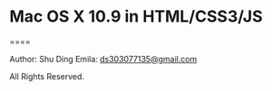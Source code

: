 # Mac OS X 10.9 in HTML/CSS3/JS

====

Author: Shu Ding
Emila: ds303077135@gmail.com

All Rights Reserved.
